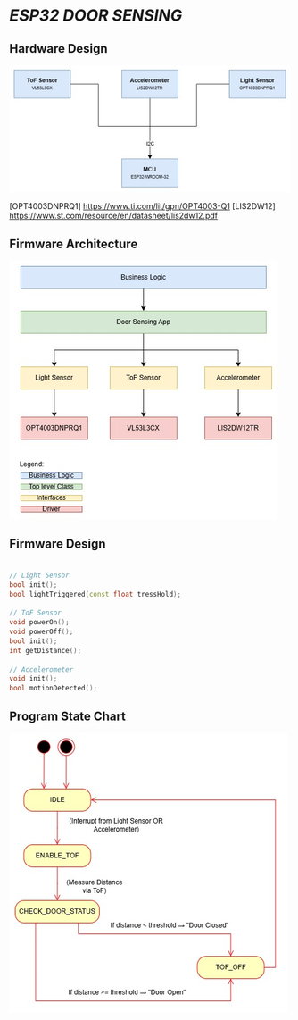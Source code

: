 # _ESP32 DOOR SENSING_

## Hardware Design

![alt text](ESP32-door-sensing-Hardware-Design.jpg)

[OPT4003DNPRQ1] https://www.ti.com/lit/gpn/OPT4003-Q1
[LIS2DW12] https://www.st.com/resource/en/datasheet/lis2dw12.pdf

## Firmware Architecture

![alt text](ESP32-door-sensing-Firmware-Architecture.jpg)

## Firmware Design

```C++

// Light Sensor
bool init();
bool lightTriggered(const float tressHold);

// ToF Sensor
void powerOn();
void powerOff();
bool init();
int getDistance();

// Accelerometer
void init();
bool motionDetected();

```

## Program State Chart

![alt text](ESP32-door-sensing-State-Chart.jpg)
